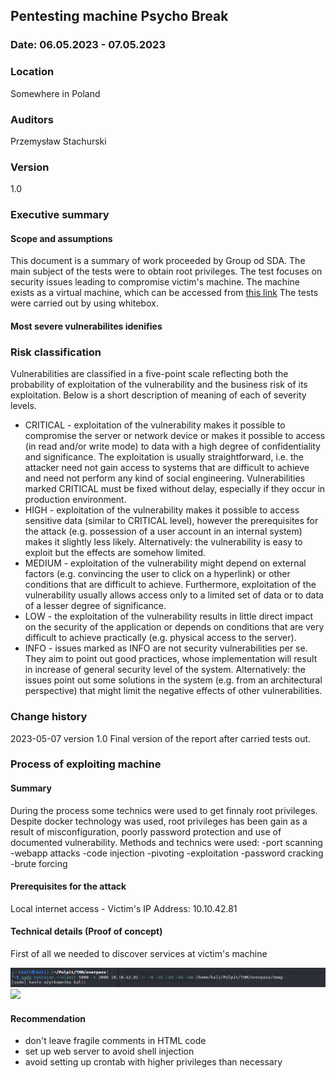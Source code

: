 ## Pentesting machine Psycho Break

### Date: 06.05.2023 - 07.05.2023
### Location
Somewhere in Poland
### Auditors
Przemysław Stachurski
### Version
1.0

### Executive summary

#### Scope and assumptions

This document is a summary of work proceeded by Group od SDA. The main subject of the tests were to obtain root privileges. The test focuses on security issues leading to compromise victim's machine.
The machine exists as a virtual machine, which can be accessed from [this link](https://tryhackme.com/room/psychobreak)
The tests were carried out by using whitebox.

#### Most severe vulnerabilites idenifies




### Risk classification

Vulnerabilities are classified in a five-point scale reflecting both the probability of exploitation of the
vulnerability and the business risk of its exploitation. Below is a short description of meaning of each
of severity levels.

- CRITICAL - exploitation of the vulnerability makes it possible to compromise the server
    or network device or makes it possible to access (in read and/or write mode) to data with
    a high degree of confidentiality and significance. The exploitation is usually
    straightforward, i.e. the attacker need not gain access to systems that are difficult to
    achieve and need not perform any kind of social engineering. Vulnerabilities marked
    CRITICAL must be fixed without delay, especially if they occur in production environment.
- HIGH - exploitation of the vulnerability makes it possible to access sensitive data (similar
    to CRITICAL level), however the prerequisites for the attack (e.g. possession of a user
    account in an internal system) makes it slightly less likely. Alternatively: the vulnerability
    is easy to exploit but the effects are somehow limited.
- MEDIUM - exploitation of the vulnerability might depend on external factors (e.g.
    convincing the user to click on a hyperlink) or other conditions that are difficult to achieve.
    Furthermore, exploitation of the vulnerability usually allows access only to a limited set of
    data or to data of a lesser degree of significance.
- LOW - the exploitation of the vulnerability results in little direct impact on the security of
    the application or depends on conditions that are very difficult to achieve practically (e.g.
    physical access to the server).
- INFO - issues marked as INFO are not security vulnerabilities per se. They aim to point
    out good practices, whose implementation will result in increase of general security level
    of the system. Alternatively: the issues point out some solutions in the system (e.g. from
    an architectural perspective) that might limit the negative effects of other vulnerabilities.

### Change history

2023-05-07 version 1.0 Final version of the report after carried tests out.

### Process of exploiting machine

#### Summary

During the process some technics were used to get finnaly root privileges. Despite docker technology was used, root privileges has been gain as a result of misconfiguration, poorly password protection and use of documented vulnerability. Methods and technics were used:
-port scanning
-webapp attacks
-code injection
-pivoting
-exploitation
-password cracking
-brute forcing

#### Prerequisites for the attack

Local internet access - Victim's IP Address: 10.10.42.81

#### Technical details (Proof of concept)

First of all we needed to discover services at victim's machine

![](https://github.com/stachu79/projekt4/blob/main/overpass/rustscan1.png)
![](https://github.com/stachu79/projekt4/blob/main/overpass/rustscan2.png)




#### Recommendation

- don't leave fragile comments in HTML code
- set up web server to avoid shell injection
- avoid setting up crontab with higher privileges than necessary
